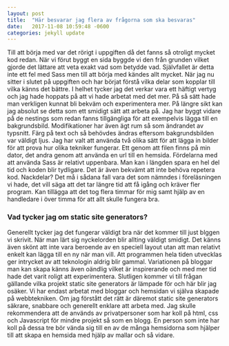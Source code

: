 ```yaml
---
layout: post
title:  "Här besvarar jag flera av frågorna som ska besvaras"
date:   2017-11-08 10:59:48 -0600
categories: jekyll update
---
```


Till att börja med var det rörigt i uppgiften då det fanns så otroligt mycket kod redan. När vi förut byggt en sida byggde vi den från grunden vilket gjorde det lättare att veta exakt vad som betydde vad. Självfallet är detta inte ett fel med Sass men till att börja med kändes allt mycket. När jag nu sitter i slutet på uppgiften och har börjat förstå vilka delar som kopplar till vilka känns det bättre. I helhet tycker jag det verkar vara ett häftigt vertyg och jag hade hoppats på att vi hade arbetat med det mer. På så sätt hade man verkligen kunnat bli bekväm och experimentera mer. På längre sikt kan jag absolut se detta som ett smidigt sätt att arbeta på.
<bl>
Jag har byggt vidare på de nestings som redan fanns tillgängliga för att exempelvis lägga till en bakgrundsbild. Modifikationer har även ägt rum så som ändrandet av typsnitt. Färg på text och så behövdes ändras eftersom bakgrundsbilden var väldigt ljus. Jag har valt att använda två olika sätt för att lägga in bilder för att prova hur olika tekniker fungerar. Ett genom att filen finns på min dator, det andra genom att använda en url till en hemsida.
<bl>
Fördelarna med att använda Sass är relativt uppenbara. Man kan i längden spara en hel del tid och koden blir tydligare. Det är även bekvämt att inte behöva repetera kod. Nackdelar? Det må i sådana fall vara det som nämndes i föreläsningen vi hade, det vill säga att det tar längre tid att få igång och kräver fler program. Kan tillägga att det tog flera timmar för mig samt hjälp av en handledare i över timma för att allt skulle fungera bra.
<bl>
<h3> Vad tycker jag om static site generators?</h3>
Generellt tycker jag det fungerar väldigt bra när det kommer till just blggen vi skrivit. När man lärt sig nyckelorden blir allting väldigt smidigt. Det känns även skönt att inte vara beroende av en speciell layout utan att man relativt enkelt kan lägga till en ny när man vill. Att programmen hela tiden utvecklas ger intrycket av att teknologin aldrig blir gammal. Variationen på bloggar man kan skapa känns även oändlig vilket är inspirerande och med mer tid hade det varit roligt att experimentera. Slutligen kommer vi till frågan gällande vilka projekt static site generators är lämpade för och här blir jag osäker. Vi har endast arbetat med bloggar och hemsidan vi själva skapade på webbtekniken. Om jag förstått det rätt är däremot static site generators säkrare, snabbare och generellt enklare att arbeta med. Jag skulle rekommendera att de används av privatpersoner som har koll på html, css och Javascript för mindre projekt så som en blogg. En person som inte har koll på dessa tre bör vända sig till en av de många hemsidorna som hjälper till att skapa en hemsida med hjälp av mallar och så vidare.
